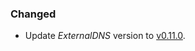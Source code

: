 
### Changed

- Update _ExternalDNS_ version to [v0.11.0](https://github.com/kubernetes-sigs/external-dns/releases/tag/v0.11.0).
